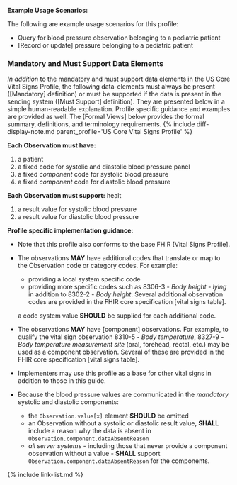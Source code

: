 
**Example Usage Scenarios:**

The following are example usage scenarios for this profile:

- Query for blood pressure observation belonging to a pediatric patient
- [Record or update] pressure belonging to a pediatric patient

### Mandatory and Must Support Data Elements

*In addition* to the mandatory and must support data elements in the US Core Vital Signs Profile, the following data-elements must always be present ([Mandatory] definition) or must be supported if the data is present in the sending system ([Must Support] definition). They are presented below in a simple human-readable explanation. Profile specific guidance and examples are provided as well.  The [Formal Views] below provides the  formal summary, definitions, and terminology requirements.  {% include diff-display-note.md parent_profile='US Core Vital Signs Profile' %}

**Each Observation must have:**

1.  a patient
1.  a fixed code for systolic and diastolic blood pressure panel
1.  a fixed *component* code for systolic blood pressure
1.  a fixed *component* code for diastolic blood pressure

**Each Observation must support:**
healt
1.  a result value for systolic blood pressure
1.  a result value for diastolic blood pressure

**Profile specific implementation guidance:**

- Note that this profile also conforms to the base FHIR [Vital Signs Profile].
- The observations **MAY** have additional codes that translate or map to the Observation code or category codes. For example:
   -  providing a local system specific code
   -  providing more specific codes such as 8306-3 - *Body height - lying* in addition to 8302-2 - *Body height*.  Several additional observation codes are provided in the FHIR core specification [vital signs table].

  a code system value **SHOULD** be supplied for each additional code.
- The observations **MAY** have [component] observations. For example, to qualify the vital sign observation 8310-5 - *Body temperature*, 8327-9 - *Body temperature measurement site* (oral, forehead, rectal, etc.) may be used as a component observation. Several of these are provided in the FHIR core specification [vital signs table].
- Implementers may use this profile as a base for other vital signs in addition to those in this guide.
- Because the blood pressure values are communicated in the *mandatory* systolic and diastolic components:
  - the `Observation.value[x]` element **SHOULD** be omitted
  - an Observation without a systolic or diastolic result value, **SHALL** include a reason why the data is absent in `Observation.component.dataAbsentReason`
  - *all server systems* - including those that never provide a component observation without a value - **SHALL** support `Observation.component.dataAbsentReason` for the components.


{% include link-list.md %}
